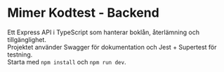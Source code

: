 # Mimer Kodtest - Backend

Ett Express API i TypeScript som hanterar boklån, återlämning och tillgänglighet.  
Projektet använder Swagger för dokumentation och Jest + Supertest för testning.  
Starta med `npm install` och `npm run dev`.